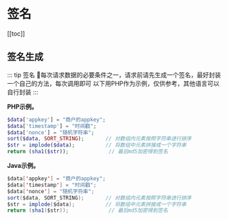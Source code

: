 # 签名

[[toc]]

## 签名生成

::: tip 签名
:tada:每次请求数据的必要条件之一，请求前请先生成一个签名，最好封装一个自己的方法，每次调用即可
以下用PHP作为示例，仅供参考，其他语言可以自行封装
:::

**PHP示例。**

``` php
$data['appkey'] = "商户的appkey";
$data['timestamp'] = "时间戳";
$data['nonce'] = "随机字符串";
sort($data, SORT_STRING);       // 对数组内元素按照字符串进行排序
$str = implode($data);          // 将数组中元素拼接成一个字符串
return (sha1($str));             // 最后md5加密得到签名
```

**Java示例。**

``` java
$data['appkey'] = "商户的appkey";
$data['timestamp'] = "时间戳";
$data['nonce'] = "随机字符串";
sort($data, SORT_STRING);       // 对数组内元素按照字符串进行排序
$str = implode($data);          // 将数组中元素拼接成一个字符串
return (sha1($str));             // 最后md5加密得到签名
```
